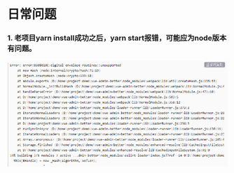 # 日常问题

### 1. 老项目yarn install成功之后，yarn start报错，可能应为node版本有问题。
![yarn start错误](/images/node_error.png "")
